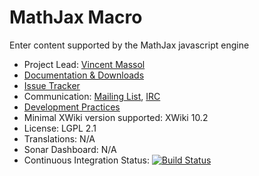# MathJax Macro

Enter content supported by the MathJax javascript engine

* Project Lead: [Vincent Massol](http://www.xwiki.org/xwiki/bin/view/XWiki/VincentMassol)
* [Documentation & Downloads](http://extensions.xwiki.org/xwiki/bin/view/Extension/MathJaxMacro)
* [Issue Tracker](http://jira.xwiki.org/browse/MATHJAX)
* Communication: [Mailing List](http://dev.xwiki.org/xwiki/bin/view/Community/MailingLists), [IRC](http://dev.xwiki.org/xwiki/bin/view/Community/IRC)
* [Development Practices](http://dev.xwiki.org)
* Minimal XWiki version supported: XWiki 10.2
* License: LGPL 2.1
* Translations: N/A
* Sonar Dashboard: N/A
* Continuous Integration Status: [![Build Status](http://ci.xwiki.org/job/XWiki%20Contrib/job/macro-mathjax/job/master/badge/icon)](http://ci.xwiki.org/job/XWiki%20Contrib/job/macro-mathjax/job/master/)
